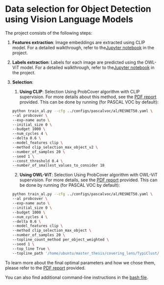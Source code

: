 # Data selection for Object Detection using Vision Language Models

The project consists of the following steps:

1. **Features extraction**: Image embeddings are extracted using CLIP model. For a detailed walkthrough, refer to the[Jupyter notebook](deep-al/features_extraction/CLIP/CLIP_embeddings_pascalvoc.ipynb) in the project.
2. **Labels extraction**: Labels for each image are predicted using the OWL-ViT model. For a detailed walkthrough, refer to the[Jupyter notebook](deep-al/features_extraction/OWL-ViT/OWL-ViT.ipynb) in the project.
3. **Selection**: 
    1. **Using CLIP**: Selection Using ProbCover algorithm with CLIP supervision. For more details about this method, see the [PDF report](Master_thesis_Report.pdf) provided.
    This can be done by running (for PASCAL VOC by default):
    ```sh
    python train_al.py --cfg ../configs/pascalvoc/al/RESNET50.yaml \
    --al probcover \
    --exp-name auto \
    --initial_size 0 \
    --budget 1000 \
    --num_cycles 4 \
    --delta 0.6 \
    --model_features clip \
    --method clip_selection_max_object_v2 \
    --number_of_samples 20 \
    --seed 1 \
    --const_threshold 0.4 \
    --number_of_smallest_values_to_consider 18
    ```
    
    2. **Using OWL-ViT**: Selection Using ProbCover algorithm with OWL-ViT supervision. For more details, see the [PDF report](Master_thesis_Report.pdf) provided.
    This can be done by running (for PASCAL VOC by default):
    ```sh
    python train_al.py --cfg ../configs/pascalvoc/al/RESNET50.yaml \
    --al probcover \
    --exp-name auto \
    --initial_size 0 \
    --budget 1000 \
    --num_cycles 4 \
    --delta 0.6 \
    --model_features clip \
    --method clip_selection_max_object \
    --number_of_samples 20 \
    --topline_count_method per_object_weighted \
    --seed 1 \
    --top_line True \
    --topline_path '/home/ubuntu/master_thesis/covering_lens/TypiClust/topline_csv/zero_shot_model_th_0.3.csv' 
    ```
To learn more about the final optimal parameters and how we chose them, please refer to the [PDF report](Master_thesis_Report.pdf) provided.

You can also find additional command-line instructions in the [bash file](deep-al/tools/run_AL.sh).

